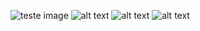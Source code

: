 ![teste image](image.png)
![alt text](store-camera-3.jpg) 
![alt text](store-camera-1.jpg) 
![alt text](store-camera-2.jpg)
